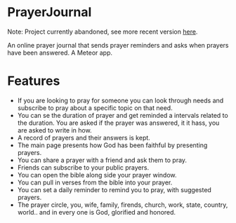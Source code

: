 PrayerJournal
=============

Note: Project currently abandoned, see more recent version [here](https://github.com/knownasilya/prayer).

An online prayer journal that sends prayer reminders and asks when prayers have been answered. A Meteor app.

Features
========

* If you are looking to pray for someone you can look through needs and subscribe to pray about a specific topic on that need.
* You can se the duration of prayer and get reminded a intervals related to the duration. You are asked if the prayer was answered, it it hass, you are asked to write in how.
* A record of prayers and their answers is kept.
* The main page presents how God has been faithful by presenting prayers.
* You can share a prayer with a friend and ask them to pray.
* Friends can subscribe to your public prayers.
* You can open the bible along side your prayer window.
* You can pull in verses from the bible into your prayer.
* You can set a daily reminder to remind you to pray, with suggested prayers.
* The prayer circle, you, wife, family, firends, church, work, state, country, world.. and in every one is God, glorified and honored.
